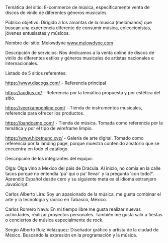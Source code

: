 Temática del sitio: E-commerce de música, específicamente venta de discos de vinilo de diferentes géneros musicales.

Público objetivo: Dirigido a los amantas de la música (melómanos) que buscan una experiencia diferente de consumir música, coleccionistas, jóvenes entusiastas y músicos.

Nombre del sitio: Melowdyne www.melowdyne.com

Descripción de servicios: Nos dedicamos a la venta online de discos de vinilo de diferentes estilos y géneros musicales de artistas nacionales e internacionales.

Listado de 5 sitios referentes:

https://www.discogs.com/ - Referencia principal

https://audius.co/ - Referencia por la temática propuesta y por estética del sitio.

https://veerkamponline.com/ - Tienda de instrumentos musicales, referencia para ofrecer los productos.

https://bandcamp.com/ - Tienda de música. Tomada como referencia por la temática y por el tipo de wireframe limpio.

https://www.hicetnunc.xyz/ - Galería de arte digital. Tomado como referencia por la landing page, porque muestra contenido aleatorio que se encuentra en todo el catálogo.

Descripción de los integrantes del equipo:

Olga: Olga vino a Mexico del país de Dracula. Al inicio, no comía en la calle tacos porque no entendía 'pa' qui o pa' llevar' y la pregunta 'con todo?'. Aprendió Español desde cero y su siguiente meta es el idioma extranjero JavaScript.

Carlos Alberto Lira: Soy un apasionado de la música, me gusta combinar el arte y la tecnología y radico en Tabasco, México.

Carlos Romero Nava: En mi tiempo libre me gusta realizar nuevas actividades, realizar proyectos personales. También me gusta salir a fiestas o conciertos de música especialmente de rock.

Sergio Alberto Ruiz Velázquez:
Diseñador gráfico y artista de la ciudad de México. Buscando la expresión en la programación y la música.
